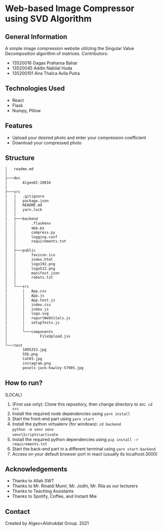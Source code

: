 # Web-based Image Compressor using SVD Algorithm

<!-- ## Table of Contents
* [General Info](#general-information)
* [Technologies Used](#technologies-used)
* [Features](#features)
* [Screenshots](#screenshots)
* [Setup](#setup)
* [Usage](#usage)
* [Project Status](#project-status)
* [Room for Improvement](#room-for-improvement)
* [Acknowledgements](#acknowledgements)
* [Contact](#contact)
* [License](#license) -->


## General Information
A simple image compression website utilizing the Singular Value Decomposition algorithm of matrices.
Contributors:
- 13520016 Gagas Praharsa Bahar
- 13520045 Addin Nabilal Huda
- 135200101 Aira Thalca Avila Putra


## Technologies Used
- React
- Flask
- Numpy, Pillow


## Features
- Upload your desired photo and enter your compression coefficient
- Download your compressed photo


## Structure
```bash
│   readme.md
│
├───doc
│       Algeo02-20016
│
├───src
│   │   .gitignore
│   │   package.json
│   │   README.md
│   │   yarn.lock
│   │
│   ├───backend
│   │       .flaskenv
│   │       app.py
│   │       compress.py
│   │       logging.conf
│   │       requirements.txt
│   │
│   ├───public
│   │       favicon.ico
│   │       index.html
│   │       logo192.png
│   │       logo512.png
│   │       manifest.json
│   │       robots.txt
│   │
│   └───src
│       │   App.css
│       │   App.js
│       │   App.test.js
│       │   index.css
│       │   index.js
│       │   logo.svg
│       │   reportWebVitals.js
│       │   setupTests.js
│       │
│       └───components
│               FileUpload.jsx
│
└───test
        1095253.jpg
        55b.png
        Cat03.jpg
        instagram.png
        pexels-jack-hawley-57905.jpg

```


## How to run?
(LOCAL)
1. (First use only): Clone this repository, then change directory to src. `cd src`
2. Install the required node dependencies using `yarn install`
3. Start the front-end part using `yarn start`
4. Install the python virtualenv (for windows):
`cd backend`<br/>
`python -m venv venv`<br/>
`venv\Scripts\activate`
5. Install the required python dependencies using `pip install -r requirements.txt`
6. Start the back-end part in a different terminal using `yarn start-backend`
7. Access on your default browser port in react (usually its localhost:3000)



## Acknowledgements

- Thanks to Allah SWT
- Thanks to Mr. Rinaldi Munir, Mr. Jodhi, Mr. Rila as our lecturers
- Thanks to Teaching Assistants
- Thanks to Spotify, Coffee, and Instant Mie


## Contact
Created by Algeo>Alstrukdat Group.
2021

